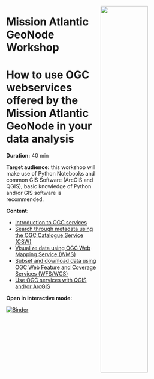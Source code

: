 <img src="./img/Logo.png" align="right" width="50%"></img>
# Mission Atlantic GeoNode Workshop
# How to use OGC webservices offered by the Mission Atlantic GeoNode in your data analysis

**Duration:** 40 min

**Target audience:** this workshop will make use of Python Notebooks and common GIS Software (ArcGIS and QGIS), basic knowledge of Python and/or GIS software is recommended.

**Content:**

- [Introduction to OGC services](./0_Introduction_to_OGC_web_services.ipynb)
- [Search through metadata using the OGC Catalogue Service (CSW)](./1_search_metadata_with_CSW.ipynb) 
- [Visualize data using OGC Web Mapping Service (WMS)](./2_visualize_data_with_WMS.ipynb) 
- [Subset and download data using OGC Web Feature and Coverage Services (WFS/WCS)](./3_subset_and_download_data_with_WFS&WCS.ipynb)
- [Use OGC services with QGIS and/or ArcGIS](./4_OGC_services_from_QGIS_and_ArcGIS.ipynb)

**Open in interactive mode:**

[![Binder](https://mybinder.org/badge_logo.svg)](https://mybinder.org/v2/gh/MissionAtlanticGeoNode/OGC_webservices_workshop/HEAD)



